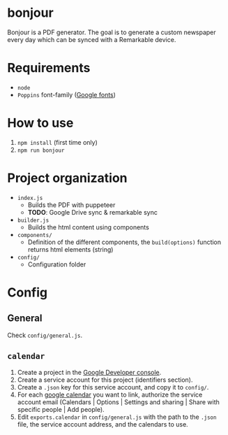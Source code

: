 # bonjour

Bonjour is a PDF generator.
The goal is to generate a custom newspaper every day which can be synced with a Remarkable device.

# Requirements

- `node`
- `Poppins` font-family ([Google fonts](https://fonts.google.com/specimen/Poppins?category=Sans+Serif))

# How to use

1. `npm install` (first time only)
2. `npm run bonjour`

# Project organization

- `index.js`
    - Builds the PDF with puppeteer
    - **TODO**: Google Drive sync & remarkable sync
- `builder.js`
    - Builds the html content using components
- `components/`
    - Definition of the different components, the `build(options)` function returns html elements (string)
- `config/`
    - Configuration folder

# Config

## General

Check `config/general.js`.

## `calendar`

1. Create a project in the [Google Developer console](https://console.developers.google.com).
2. Create a service account for this project (identifiers section).
3. Create a `.json` key for this service account, and copy it to `config/`.
4. For each [google calendar](https://calendar.google.com) you want to link, authorize the service account email (Calendars | Options | Settings and sharing | Share with specific people | Add people).
5. Edit `exports.calendar` in `config/general.js` with the path to the `.json` file, the service account address, and the calendars to use.
